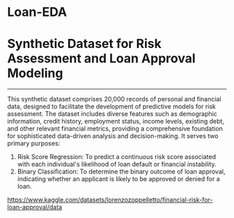 # Loan-EDA

# Synthetic Dataset for Risk Assessment and Loan Approval Modeling

---
This synthetic dataset comprises 20,000 records of personal and financial data, designed to facilitate the development of predictive models for risk assessment. The dataset includes diverse features such as demographic information, credit history, employment status, income levels, existing debt, and other relevant financial metrics, providing a comprehensive foundation for sophisticated data-driven analysis and decision-making.
It serves two primary purposes:

1. Risk Score Regression: To predict a continuous risk score associated with each individual's likelihood of loan default or financial instability.
2. Binary Classification: To determine the binary outcome of loan approval, indicating whether an applicant is likely to be approved or denied for a loan.

https://www.kaggle.com/datasets/lorenzozoppelletto/financial-risk-for-loan-approval/data
